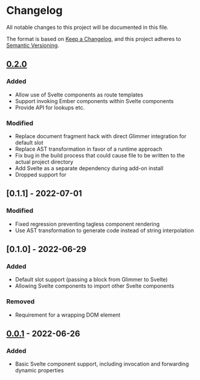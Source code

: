 Changelog
===========
All notable changes to this project will be documented in this file.

The format is based on [Keep a Changelog](https://keepachangelog.com/en/1.0.0/),
and this project adheres to [Semantic Versioning](https://semver.org/spec/v2.0.0.html).

## [0.2.0]
### Added
- Allow use of Svelte components as route templates
- Support invoking Ember components within Svelte components
- Provide API for lookups etc.
### Modified
- Replace document fragment hack with direct Glimmer integration for default slot
- Replace AST transformation in favor of a runtime approach
- Fix bug in the build process that could cause file to be written to the actual project directory
- Add Svelte as a separate dependency during add-on install
- Dropped support for

## [0.1.1] - 2022-07-01
### Modified
- Fixed regression preventing tagless component rendering
- Use AST transformation to generate code instead of string interpolation

## [0.1.0] - 2022-06-29
### Added
- Default slot support (passing a block from Glimmer to Svelte)
- Allowing Svelte components to import other Svelte components
### Removed
- Requirement for a wrapping DOM element

## [0.0.1] - 2022-06-26
### Added
- Basic Svelte component support, including invocation and forwarding dynamic properties

[Unreleased]: https://github.com/ravenstine/ember-cli-svelte/compare/v0.0.1...HEAD
[0.2.0]: https://github.com/ravenstine/ember-cli-svelte/releases/tag/v0.2.0
[0.0.1]: https://github.com/ravenstine/ember-cli-svelte/releases/tag/v0.1.1
[0.0.1]: https://github.com/ravenstine/ember-cli-svelte/releases/tag/v0.0.1
